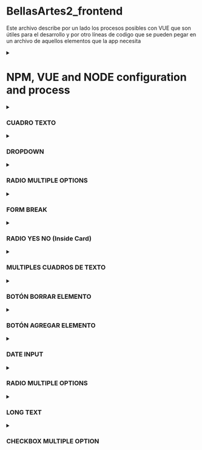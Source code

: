 # BellasArtes2_frontend

Este archivo describe por un lado los procesos posibles con VUE que son útiles para el desarrollo y por otro líneas de codigo que se pueden pegar en un archivo de aquellos elementos que la app necesita

<details>
<summary>

# NPM, VUE and NODE configuration and process 

</summary>

## Recommended IDE Setup

[VSCode](https://code.visualstudio.com/) + [Volar](https://marketplace.visualstudio.com/items?itemName=Vue.volar) (and disable Vetur).

## Customize configuration

See [Vite Configuration Reference](https://vitejs.dev/config/).

## Project Setup

```sh
npm install
```

### Compile and Hot-Reload for Development

```sh
npm run dev
```

### Compile and Minify for Production

```sh
npm run build
```

### Run Unit Tests with [Vitest](https://vitest.dev/)

```sh
npm run test:unit
```

### Documentacion básica
</details>

<details>
<summary>

### CUADRO TEXTO

</summary>

- Script
    
    ```jsx
      import InputText from '@comp/elements/inputText.vue'
    ```
    
- Template
    
    ```jsx
    <InputText
        id_name="esteID"
        label="Nombre de la asignatura"
        content="esto es una prueba"
        add_info= "esto lo invente"
        :stackClass="true"
    />
    ```
    
    `id_name` El id y nombre del elemento para que reconocerá el formulario

    `label` El texto que muestra en pantalla

    `content` El contenido dentro del cuadro de texto

    `add_info` Información adicional

    `:stackClass` Agrega la clase stack para que se puedan ver dos elementos en un misma linea
</details>
        
<details>
<summary>

### DROPDOWN

</summary>

- Script
    
    ```jsx
      import DropdownList from '@comp/elements/dropdownList.vue'
    ```
    
- Template
    
    ```jsx
    <DropdownList
        id_name="cardID"
        label="'Programa ' + cardID"
        :options="[
            {'lic': 'Licenciatura en música'},
            {'musica': 'Música'},
            {'dram': 'Arte dramático'},
            {'Danza': 'Danza'},
            {'plas': 'Artes Plásticas'}
        ]"
        add_info= "esto lo invente"
        :stackClass="true"
    />
    
    ```
    
    `id_name` El id y nombre del elemento para que reconocerá el formulario
    
    `label` El título que muestra en pantalla
    
    `options` Las opciones de la lista. Es un array de dicts, donde el key=name y value=texto en pantalla
    
    `add_info` Información adicional
    
    `:stackClass` Agrega la clase stack para que se puedan ver dos elementos en un misma linea
</details>
        
<details>
<summary>

### RADIO MULTIPLE OPTIONS

</summary>

- Script
    
    ```jsx
    import RadioMultipleOptions from '@comp/elements/radioMultipleOptions.vue'
    ```
    
- Template
    
    ```jsx
    <RadioMultipleOptions
        radioID="esteID"
        title="¿El proyecto fue elegido?"
        :options="[
            {value:'si', text:'Si'},
            {value:'no', text:'No'},
            {value:'espera', text:'En espera de resultados'}
        ]"
    />
    ```
    

    `radioID` El id y nombre del elemento para que reconocerá el formulario

    `title` El título que muestra en pantalla

    `:options` Las opciones de los radios. Es un array de dicts, donde el value=lo que reconoce el formulario y text=lo que muestra en pantalla
</details>
        
<details>
<summary>

### FORM BREAK
</summary>
    
- Script
    ```jsx
    <div class="form-break"></div>
    ```
    
</details>
        
<details>
<summary>

### RADIO YES NO (Inside Card)
</summary>

- Script
    
    ```jsx
    import RadioYesNoCard from '@comp/elements/radioYesNoCard.vue'
    ```
    
- Template
    
    ```jsx
    <RadioYesNoCard 
        @update="handleRadio"
        radioID="esteRadio"
        title="¿El proyecto cuenta con la participación algún semillero de investigación?" 
        additional_info=""
        :stackClass="true"
        />
    ```
</details>
        
<details>
<summary>

### MULTIPLES CUADROS DE TEXTO
</summary>

- Script
    
    ```jsx
    import MultipleInputText from '@comp/elements/multipleInputText.vue'
    ```
    
- Template
    
    ```jsx
    <MultipleInputText
        id_name="esteID"
        textLabel="Lista todos los nombres de los estudiantes con el botón &quot;Añadir&quot;"
        textAddButton="+ Añadir estudiante"
    />
    ```
</details>
        
<details>
<summary>

### BOTÓN BORRAR ELEMENTO
</summary>

- Script
    
    ```jsx
    import ButtonRemove from '@comp/elements/buttonRemove.vue'
    ```
    
- Template
    
    ```jsx
    <ButtonRemove
        @click="emitCardID"
        text="Borrar proyecto"
    />
    ```
    
    `text` El texto del botón
</details>
        
<details>
<summary>

### BOTÓN AGREGAR ELEMENTO
</summary>

- script
    
    ```jsx
    import ButtonAddRemove from '@comp/elements/buttonAddElement.vue'
    ```
    
- Template
    
    ```jsx
    <ButtonAddElement
        text="textAddButton"
        classes="add-multiple-text-button"
        entries="entries"
        keyword="keyword"
    />
    ```
    
    `text` el texto del botón
    
    `classes` generalmente es la clase `add-multiple-text-button` que es para cuando el botón esta dentro de una card
    
    `entries` el Objeto del que recibe la información de la que depende la creación. 
    
    `keyword` el keyword para el ID del nuevo objeto. 
</details>
        
<details>
<summary>

### DATE INPUT
</summary>

- script
    
    ```jsx
      import DateInput from '@comp/elements/dateInput.vue'
    ```
    
- template
    
    ```jsx
    <DateInput
        id_name="id_name"
        label="el label"
        value="el value"
        add_info="la add info"
        :isRequired="true"
        :stackClass="true"
    />
    ```
</details>
        
<details>
<summary>

### RADIO MULTIPLE OPTIONS
</summary>

- script
    
    ```jsx
      import RadioMultipleOptions from '@comp/elements/radioMultipleOptions.vue'
    ```
    
- template
    
    ```jsx
    <RadioMultipleOptions
        radioID="esteID"
        title="¿El proyecto fue elegido?"
        :options="[
        {value:'si', text:'Si'},
        {value:'no', text:'No'},
        {value:'espera', text:'En espera de resultados'}
        ]"
        additional_info="info"
        :isRequired="true"
        :stackClass="true"
    />
    ```
        
</details>
        
<details>
<summary>

### LONG TEXT
</summary>

- script
    
    ```jsx
    import LongText from '@comp/elements/textoAmplio.vue'
    ```
    
- template
    
    ```jsx
    <LongText
        id_name="id_name"
        label="label"
        content="value"
        add_info=""
        :isRequired="true"
        :stackClass="true"
    />
    ```
</details>
        
<details>
<summary>

### CHECKBOX MULTIPLE OPTION
</summary>

- script
    
    ```jsx
      import CheckBoxMultiple from '@comp/elements/checkboxMultipleOption.vue'
    ```
    
- template
    
    ```jsx
    <CheckBoxMultiple
        id_name="esteID"
        label="este checkbox"
        :options="[
        {id_name:'id1', text:'opt1'},
        {id_name:'id2', text:'opt2'},
        ]"
        add_info=""
        :isRequired="true"
        :stackClass="true"
    />
    ```
</details>
